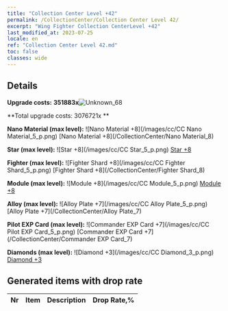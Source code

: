 ```yaml
---
title: "Collection Center Level +42"
permalink: /CollectionCenter/Collection Center Level 42/
excerpt: "Wing Fighter Collection CenterLevel +42"
last_modified_at: 2023-07-25
locale: en
ref: "Collection Center Level 42.md"
toc: false
classes: wide
---
```



## Details

 **Upgrade costs:** **351883x**![Unknown_68](/images/item/bh_img25_p.png)

 **Total upgrade costs: 3076721x **

 **Nano Material (max level):** ![Nano Material +8](/images/cc/CC Nano Material_5_p.png) [Nano Material +8](/CollectionCenter/Nano Material_8)

 **Star (max level):** ![Star +8](/images/cc/CC Star_5_p.png) [Star +8](/CollectionCenter/Star_8)

 **Fighter (max level):** ![Fighter Shard +8](/images/cc/CC Fighter Shard_5_p.png) [Fighter Shard +8](/CollectionCenter/Fighter Shard_8)

 **Module (max level):** ![Module +8](/images/cc/CC Module_5_p.png) [Module +8](/CollectionCenter/Module_8)

 **Alloy (max level):** ![Alloy Plate +7](/images/cc/CC Alloy Plate_5_p.png) [Alloy Plate +7](/CollectionCenter/Alloy Plate_7)

 **Pilot EXP Card (max level):** ![Commander EXP Card +7](/images/cc/CC Pilot EXP Card_5_p.png) [Commander EXP Card +7](/CollectionCenter/Commander EXP Card_7)

 **Diamonds (max level):** ![Diamond +3](/images/cc/CC Diamond_3_p.png) [Diamond +3](/CollectionCenter/Diamond_3)

## Generated items with drop rate

  |  Nr |     Item   |    Description   |  Drop Rate,% |
  |:----|:----------:|:-----------------|:-------------|

